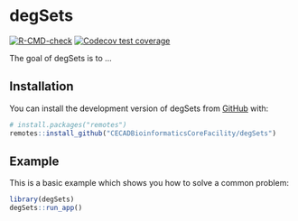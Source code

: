 
# degSets

<!-- badges: start -->
[![R-CMD-check](https://github.com/CECADBioinformaticsCoreFacility/degSets/workflows/R-CMD-check/badge.svg)](https://github.com/CECADBioinformaticsCoreFacility/degSets/actions)
[![Codecov test coverage](https://codecov.io/gh/CECADBioinformaticsCoreFacility/degSets/branch/master/graph/badge.svg)](https://app.codecov.io/gh/CECADBioinformaticsCoreFacility/degSets?branch=master)
<!-- badges: end -->

The goal of degSets is to ...

## Installation

You can install the development version of degSets from [GitHub](https://github.com/) with:

``` r
# install.packages("remotes")
remotes::install_github("CECADBioinformaticsCoreFacility/degSets")
```

## Example

This is a basic example which shows you how to solve a common problem:

``` r
library(degSets)
degSets::run_app()
```

